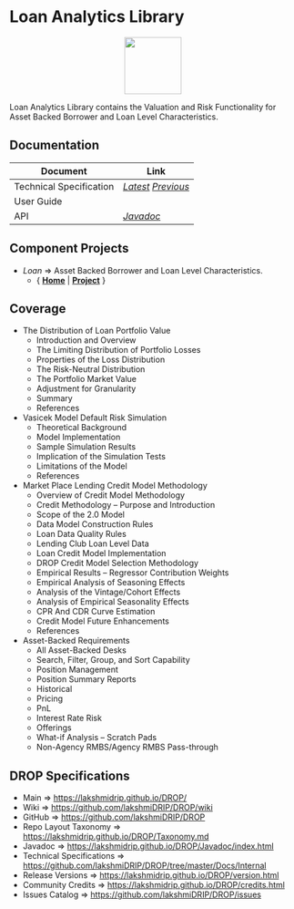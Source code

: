 ﻿
# Loan Analytics Library


<p align="center"><img src="https://github.com/lakshmiDRIP/DROP/blob/master/DRIP_Logo.gif?raw=true" width="100"></p>

Loan Analytics Library contains the Valuation and Risk Functionality for Asset Backed Borrower and Loan Level Characteristics.


## Documentation

 |        Document         | Link |
 |-------------------------|------|
 | Technical Specification | [*Latest*](https://github.com/lakshmiDRIP/DROP/blob/master/Docs/Internal/LoanAnalytics/LoanAnalytics_v5.74.pdf) [*Previous*](https://github.com/lakshmiDRIP/DROP/blob/master/Docs/Internal/LoanAnalytics) |
 | User Guide              |  |
 | API                     | [*Javadoc*](https://lakshmidrip.github.io/DROP/Javadoc/index.html)|


## Component Projects

 * *Loan* => Asset Backed Borrower and Loan Level Characteristics.
	* { [**Home**](https://github.com/lakshmiDRIP/DROP/tree/master/src/main/java/org/drip/loan/README.md) | 
	[**Project**](https://github.com/lakshmiDRIP/DROP/issues?q=is%3Aopen+is%3Aissue+label%3Aloan) }


## Coverage

 * The Distribution of Loan Portfolio Value
	* Introduction and Overview
	* The Limiting Distribution of Portfolio Losses
	* Properties of the Loss Distribution
	* The Risk-Neutral Distribution
	* The Portfolio Market Value
	* Adjustment for Granularity
	* Summary
	* References
 * Vasicek Model Default Risk Simulation
	* Theoretical Background
	* Model Implementation
	* Sample Simulation Results
	* Implication of the Simulation Tests
	* Limitations of the Model
	* References
 * Market Place Lending Credit Model Methodology
	* Overview of Credit Model Methodology
	* Credit Methodology – Purpose and Introduction
	* Scope of the 2.0 Model
	* Data Model Construction Rules
	* Loan Data Quality Rules
	* Lending Club Loan Level Data
	* Loan Credit Model Implementation
	* DROP Credit Model Selection Methodology
	* Empirical Results – Regressor Contribution Weights
	* Empirical Analysis of Seasoning Effects
	* Analysis of the Vintage/Cohort Effects
	* Analysis of Empirical Seasonality Effects
	* CPR And CDR Curve Estimation
	* Credit Model Future Enhancements
	* References
 * Asset-Backed Requirements
	* All Asset-Backed Desks
	* Search, Filter, Group, and Sort Capability
	* Position Management
	* Position Summary Reports
	* Historical
	* Pricing
	* PnL
	* Interest Rate Risk
	* Offerings
	* What-if Analysis – Scratch Pads
	* Non-Agency RMBS/Agency RMBS Pass-through


## DROP Specifications

 * Main                     => https://lakshmidrip.github.io/DROP/
 * Wiki                     => https://github.com/lakshmiDRIP/DROP/wiki
 * GitHub                   => https://github.com/lakshmiDRIP/DROP
 * Repo Layout Taxonomy     => https://lakshmidrip.github.io/DROP/Taxonomy.md
 * Javadoc                  => https://lakshmidrip.github.io/DROP/Javadoc/index.html
 * Technical Specifications => https://github.com/lakshmiDRIP/DROP/tree/master/Docs/Internal
 * Release Versions         => https://lakshmidrip.github.io/DROP/version.html
 * Community Credits        => https://lakshmidrip.github.io/DROP/credits.html
 * Issues Catalog           => https://github.com/lakshmiDRIP/DROP/issues
